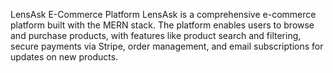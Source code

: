 LensAsk E-Commerce Platform
LensAsk is a comprehensive e-commerce platform built with the MERN stack. The platform enables users to browse and purchase products, with features like product search and filtering, secure payments via Stripe, order management, and email subscriptions for updates on new products.
